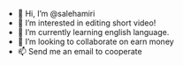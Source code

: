 - 👋 Hi, I’m @salehamiri
- 👀 I’m interested in editing short video!
- 🌱 I’m currently learning english language.
- 💞️ I’m looking to collaborate on earn money
- 📫 Send me an email to cooperate

<!---
salehamiri/salehamiri is a ✨ special ✨ repository because its `README.md` (this file) appears on your GitHub profile.
You can click the Preview link to take a look at your changes.
--->
